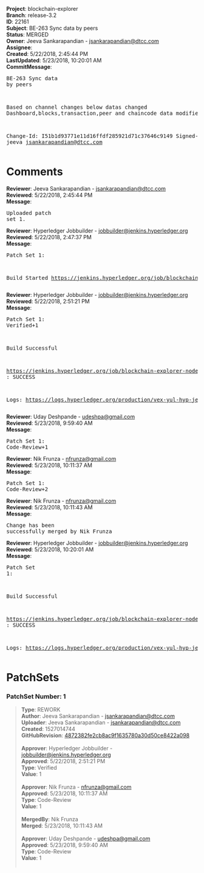 <strong>Project</strong>: blockchain-explorer<br><strong>Branch</strong>: release-3.2<br><strong>ID</strong>: 22161<br><strong>Subject</strong>: BE-263 Sync data by peers<br><strong>Status</strong>: MERGED<br><strong>Owner</strong>: Jeeva Sankarapandian - jsankarapandian@dtcc.com<br><strong>Assignee</strong>:<br><strong>Created</strong>: 5/22/2018, 2:45:44 PM<br><strong>LastUpdated</strong>: 5/23/2018, 10:20:01 AM<br><strong>CommitMessage</strong>:<br><pre>BE-263 Sync data by peers

Based on channel changes below datas changed
Dashboard,blocks,transaction,peer and chaincode data modified

Change-Id: I51b1d93771e11d16ffdf285921d71c37646c9149
Signed-off-by: jeeva <jsankarapandian@dtcc.com>
</pre><h1>Comments</h1><strong>Reviewer</strong>: Jeeva Sankarapandian - jsankarapandian@dtcc.com<br><strong>Reviewed</strong>: 5/22/2018, 2:45:44 PM<br><strong>Message</strong>: <pre>Uploaded patch set 1.</pre><strong>Reviewer</strong>: Hyperledger Jobbuilder - jobbuilder@jenkins.hyperledger.org<br><strong>Reviewed</strong>: 5/22/2018, 2:47:37 PM<br><strong>Message</strong>: <pre>Patch Set 1:

Build Started https://jenkins.hyperledger.org/job/blockchain-explorer-node6-verify-x86_64/116/</pre><strong>Reviewer</strong>: Hyperledger Jobbuilder - jobbuilder@jenkins.hyperledger.org<br><strong>Reviewed</strong>: 5/22/2018, 2:51:21 PM<br><strong>Message</strong>: <pre>Patch Set 1: Verified+1

Build Successful 

https://jenkins.hyperledger.org/job/blockchain-explorer-node6-verify-x86_64/116/ : SUCCESS

Logs: https://logs.hyperledger.org/production/vex-yul-hyp-jenkins-3/blockchain-explorer-node6-verify-x86_64/116</pre><strong>Reviewer</strong>: Uday Deshpande - udeshpa@gmail.com<br><strong>Reviewed</strong>: 5/23/2018, 9:59:40 AM<br><strong>Message</strong>: <pre>Patch Set 1: Code-Review+1</pre><strong>Reviewer</strong>: Nik Frunza - nfrunza@gmail.com<br><strong>Reviewed</strong>: 5/23/2018, 10:11:37 AM<br><strong>Message</strong>: <pre>Patch Set 1: Code-Review+2</pre><strong>Reviewer</strong>: Nik Frunza - nfrunza@gmail.com<br><strong>Reviewed</strong>: 5/23/2018, 10:11:43 AM<br><strong>Message</strong>: <pre>Change has been successfully merged by Nik Frunza</pre><strong>Reviewer</strong>: Hyperledger Jobbuilder - jobbuilder@jenkins.hyperledger.org<br><strong>Reviewed</strong>: 5/23/2018, 10:20:01 AM<br><strong>Message</strong>: <pre>Patch Set 1:

Build Successful 

https://jenkins.hyperledger.org/job/blockchain-explorer-node6-merge-x86_64/60/ : SUCCESS

Logs: https://logs.hyperledger.org/production/vex-yul-hyp-jenkins-3/blockchain-explorer-node6-merge-x86_64/60</pre><h1>PatchSets</h1><h3>PatchSet Number: 1</h3><blockquote><strong>Type</strong>: REWORK<br><strong>Author</strong>: Jeeva Sankarapandian - jsankarapandian@dtcc.com<br><strong>Uploader</strong>: Jeeva Sankarapandian - jsankarapandian@dtcc.com<br><strong>Created</strong>: 1527014744<br><strong>GitHubRevision</strong>: [4872382fe2cb8ac9f1635780a30d50ce8422a098](https://github.com/hyperledger/blockchain-explorer/commit/4872382fe2cb8ac9f1635780a30d50ce8422a098)<br><br><strong>Approver</strong>: Hyperledger Jobbuilder - jobbuilder@jenkins.hyperledger.org<br><strong>Approved</strong>: 5/22/2018, 2:51:21 PM<br><strong>Type</strong>: Verified<br><strong>Value</strong>: 1<br><br><strong>Approver</strong>: Nik Frunza - nfrunza@gmail.com<br><strong>Approved</strong>: 5/23/2018, 10:11:37 AM<br><strong>Type</strong>: Code-Review<br><strong>Value</strong>: 1<br><br><strong>MergedBy</strong>: Nik Frunza<br><strong>Merged</strong>: 5/23/2018, 10:11:43 AM<br><br><strong>Approver</strong>: Uday Deshpande - udeshpa@gmail.com<br><strong>Approved</strong>: 5/23/2018, 9:59:40 AM<br><strong>Type</strong>: Code-Review<br><strong>Value</strong>: 1<br><br></blockquote>